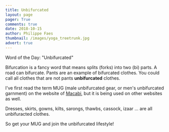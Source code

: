 ```yaml
---
title: Unbifurcated
layout: page
pager: True
comments: true
date: 2018-10-15
author: Philippe Faes
thumbnail: /images/yoga_treetrunk.jpg
advert: true
---
```


Word of the Day: "Unbifurcated" 

Bifurcation is a fancy word that means splits (forks) into two (bi) parts. A road can bifurcate.
Pants are an example of bifurcated clothes. You could call all clothes that are not pants **unbifurcated** clothes.

I've first read the term MUG (male unbifurcated gear, or men's unbifurcated garnment) on the website of [Macabi](https://www.macabiskirt.com/), but it is being used on other websites as well.

Dresses, skirts, gowns, kilts, sarongs, thawbs, cassock, izaar ... are all unbifuracted clothes. 

So get your MUG and join the unbifurcated lifestyle!
